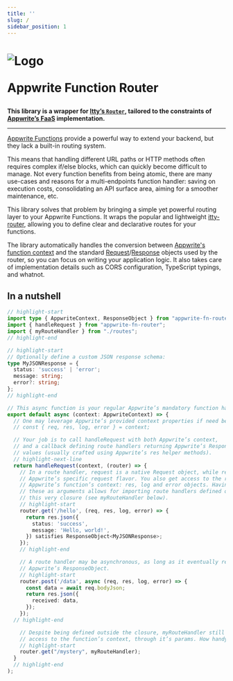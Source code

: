 ```yaml
---
title: ''
slug: /
sidebar_position: 1
---
```


<h1 style={{display: 'flex', alignItems: 'center', gap: '0.5em'}}>
  <img src="/img/afr-logo-maze.png" alt="Logo" style={{height: '2.2em', marginRight: '0.2em', verticalAlign: 'middle'}} />
  <p style={{margin: 0}}>Appwrite Function Router</p>
</h1>

**This library is a wrapper for [Itty’s `Router`](https://itty.dev/itty-router/concepts), tailored to the constraints of [Appwrite’s FaaS](https://appwrite.io/docs/products/functions/develop) implementation.**

---

[Appwrite Functions](https://appwrite.io/products/functions) provide a powerful way to extend your backend, but they lack a built-in routing system.

This means that handling different URL paths or HTTP methods often requires complex if/else blocks, which can quickly become difficult to manage. Not every function benefits from being atomic, there are many use-cases and reasons for a multi-endpoints function handler: saving on execution costs, consolidating an API surface area, aiming for a smoother maintenance, etc.

This library solves that problem by bringing a simple yet powerful routing layer to your Appwrite Functions. It wraps the popular and lightweight [itty-router](https://itty.dev/itty-router/), allowing you to define clear and declarative routes for your functions.

The library automatically handles the conversion between [Appwrite's function context](https://appwrite.io/docs/products/functions/develop#context-object) and the standard [Request](https://developer.mozilla.org/en-US/docs/Web/API/Request/Request)/[Response](https://developer.mozilla.org/en-US/docs/Web/API/Response) objects used by the router, so you can focus on writing your application logic. It also takes care of implementation details such as CORS configuration, TypeScript typings, and whatnot.

## In a nutshell

```ts
// highlight-start
import type { AppwriteContext, ResponseObject } from "appwrite-fn-router"
import { handleRequest } from "appwrite-fn-router";
import { myRouteHandler } from "./routes";
// highlight-end

// highlight-start
// Optionally define a custom JSON response schema:
type MyJSONResponse = {
  status: 'success' | 'error';
  message: string;
  error?: string;
};
// highlight-end

// This async function is your regular Appwrite’s mandatory function handler:
export default async (context: AppwriteContext) => {
  // One may leverage Appwrite’s provided context properties if need be:
  // const { req, res, log, error } = context;

  // Your job is to call handleRequest with both Appwrite’s context,
  // and a callback defining route handlers returning Appwrite’s ResponseObject
  // values (usually crafted using Appwrite’s res helper methods).
  // highlight-next-line
  return handleRequest(context, (router) => {
    // In a route handler, request is a native Request object, while req is the
    // Appwrite’s specific request flavor. You also get access to the rest of
    // Appwrite’s function’s context: res, log and error objects. Having all of
    // these as arguments allows for importing route handlers defined outside
    // this very closure (see myRouteHandler below).
    // highlight-start
    router.get('/hello', (req, res, log, error) => {
      return res.json({
        status: 'success',
        message: 'Hello, world!',
      }) satisfies ResponseObject<MyJSONResponse>;
    });
    // highlight-end

    // A route handler may be asynchronous, as long as it eventually returns an
    // Appwrite’s ResponseObject.
    // highlight-start
    router.post('/data', async (req, res, log, error) => {
      const data = await req.bodyJson;
      return res.json({
        received: data,
      });
    });
  // highlight-end

    // Despite being defined outside the closure, myRouteHandler still has
    // access to the function’s context, through it’s params. How handy!
    // highlight-start
    router.get("/mystery", myRouteHandler);
  }
  // highlight-end
);
```
